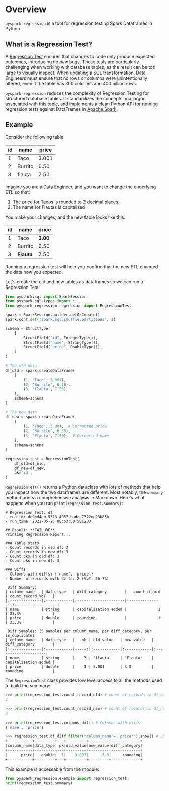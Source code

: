 # Overview

`pyspark-regression` is a tool for regression testing Spark Dataframes in Python.

## What is a Regression Test?
A [Regression Test](https://en.wikipedia.org/wiki/Regression_testing) ensures that changes to code only produce expected outcomes, introducing no _new_ bugs. These tests are particularly challenging when working with database tables, as the result can be too large to visually inspect. When updating a SQL transformation, Data Engineers must ensure that no rows or columns were unintentionally altered, even if the table has 300 columns and 400 billion rows.

`pyspark-regression` reduces the complexity of Regression Testing for structured database tables. It standardizes the concepts and jargon associated with this topic, and implements a clean Python API for running regression tests against DataFrames in [Apache Spark](https://spark.apache.org/).

## Example
Consider the following table:

| id | name | price |
| - | - | - |
| 1 | Taco | 3.001 |
| 2 | Burrito | 6.50 |
| 3 | flauta | 7.50 |

Imagine you are a Data Engineer, and you want to change the underlying ETL so that:

1. The price for Tacos is rounded to 2 decimal places.
1. The name for Flautas is capitalized.

You make your changes, and the new table looks like this:

| id | name | price |
| - | - | - |
| 1 | Taco | **3.00** |
| 2 | Burrito | 6.50 |
| 3 | **Flauta** | 7.50 |

Running a regression test will help you confirm that the new ETL changed the data how you expected.

Let's create the old and new tables as dataframes so we can run a Regression Test:
```python
from pyspark.sql import SparkSession
from pyspark.sql.types import *
from pyspark_regression.regression import RegressionTest

spark = SparkSession.builder.getOrCreate()
spark.conf.set("spark.sql.shuffle.partitions", 1)

schema = StructType(
    [
        StructField("id", IntegerType()),
        StructField("name", StringType()),
        StructField("price", DoubleType()),
    ]
)

# The old data
df_old = spark.createDataFrame(
    [
        (1, 'Taco', 3.001),
        (2, 'Burrito', 6.50),
        (3, 'flauta', 7.50),
    ],
    schema=schema
)

# The new data
df_new = spark.createDataFrame(
    [
        (1, 'Taco', 3.00),  # Corrected price
        (2, 'Burrito', 6.50),
        (3, 'Flauta', 7.50),  # Corrected name
    ],
    schema=schema
)

regression_test = RegressionTest(
    df_old=df_old,
    df_new=df_new,
    pk='id',
)
```


`RegressionTest()` returns a Python dataclass with lots of methods that help you inspect how the two dataframes are different. Most notably, the `summary` method prints a comprehensive analysis in Markdown. Here's what happens when you run `print(regression_test.summary)`:
```
# Regression Test: df
- run_id: de9bd4eb-5313-4057-badc-7322ee23b83b
- run_time: 2022-05-25 08:53:50.581283

## Result: **FAILURE**.
Printing Regression Report...

### Table stats
- Count records in old df: 3
- Count records in new df: 3
- Count pks in old df: 3
- Count pks in new df: 3

### Diffs
- Columns with diffs: {'name', 'price'}
- Number of records with diffs: 2 (%oT: 66.7%)

 Diff Summary:
| column_name   | data_type   | diff_category        |   count_record | count_record_%oT   |
|:--------------|:------------|:---------------------|---------------:|:-------------------|
| name          | string      | capitalization added |              1 | 33.3%              |
| price         | double      | rounding             |              1 | 33.3%              |

 Diff Samples: (5 samples per column_name, per diff_category, per is_duplicate)
| column_name   | data_type   |   pk | old_value   | new_value   | diff_category        |
|:--------------|:------------|-----:|:------------|:------------|:---------------------|
| name          | string      |    3 | 'flauta'    | 'Flauta'    | capitalization added |
| price         | double      |    1 | 3.001       | 3.0         | rounding             |
```

The `RegressionTest` class provides low level access to all the methods used to build the summary:
```python
>>> print(regression_test.count_record_old) # count of records in df_old
3

>>> print(regression_test.count_record_new) # count of records in df_new
3

>>> print(regression_test.columns_diff) # Columns with diffs
{'name', 'price'}

>>> regression_test.df_diff.filter("column_name = 'price'").show() # Show all diffs for 'price' column
+-----------+---------+---+---------+---------+-------------+
|column_name|data_type| pk|old_value|new_value|diff_category|
+-----------+---------+---+---------+---------+-------------+
|      price|   double|  1|    3.001|      3.0|     rounding|
+-----------+---------+---+---------+---------+-------------+
```

This example is accessable from the module:
```python
from pyspark_regression.example import regression_test
print(regression_test.summary)
```